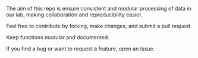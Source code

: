 The aim of this repo is ensure consistent and modular processing of data in our lab, making collaboration and reproducibility easier.

Feel free to contribute by forking, make changes, and submit a pull request.

Keep functions modular and documented. 

If you find a bug or want to request a feature, open an Issue.
